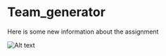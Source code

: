 # Team_generator

Here is some new information about the assignment

![Alt text](/Team_generator/assets/1.png?raw=true "Use case 1")

